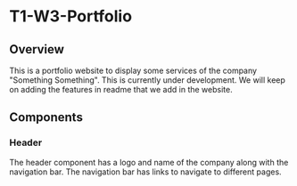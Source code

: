 # T1-W3-Portfolio

## Overview
This is a portfolio website to display some services of the company "Something Something". This is currently under development. We will keep on adding the features in readme that we add in the website.  

## Components

### Header
The header component has a logo and name of the company along with the navigation bar. The navigation bar has links to navigate to different pages. 